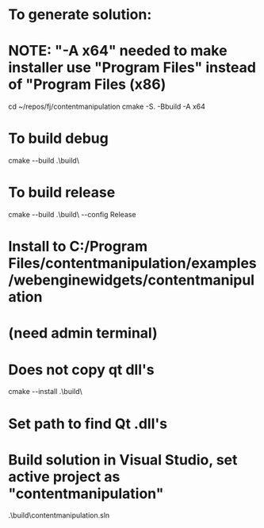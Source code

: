 # To generate solution: 
#   NOTE: "-A x64" needed to make installer use "Program Files" instead of "Program Files (x86)
cd ~/repos/fj/contentmanipulation
cmake -S. -Bbuild -A x64

# To build debug
cmake --build .\build\ 
# To build release
cmake --build .\build\ --config Release  

# Install to C:/Program Files/contentmanipulation/examples/webenginewidgets/contentmanipulation
# (need admin terminal)
# Does not copy qt dll's
cmake --install .\build\

# Set path to find Qt .dll's
<!-- $env:Path += ";C:\Qt\6.5.2\msvc2019_64\bin" -->

# Build solution in Visual Studio, set active project as "contentmanipulation"
.\build\contentmanipulation.sln
